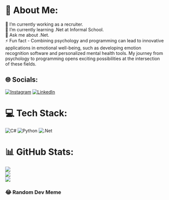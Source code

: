 # 💫 About Me:
🔭 I’m currently working as a recruiter.<br>🌱 I’m currently learning .Net at Informal School. <br>💬 Ask me about .Net.<br>⚡ Fun fact - Combining psychology and programming can lead to innovative applications in emotional well-being, such as developing emotion recognition software and personalized mental health tools. My journey from psychology to programming opens exciting possibilities at the intersection of these fields.


## 🌐 Socials:
[![Instagram](https://img.shields.io/badge/Instagram-%23E4405F.svg?logo=Instagram&logoColor=white)](https://instagram.com/george_hira) [![LinkedIn](https://img.shields.io/badge/LinkedIn-%230077B5.svg?logo=linkedin&logoColor=white)](https://linkedin.com/in/linkedin.com/in/george-hîra-634b1419a) 

# 💻 Tech Stack:
![C#](https://img.shields.io/badge/c%23-%23239120.svg?style=for-the-badge&logo=c-sharp&logoColor=white) ![Python](https://img.shields.io/badge/python-3670A0?style=for-the-badge&logo=python&logoColor=ffdd54) ![.Net](https://img.shields.io/badge/.NET-5C2D91?style=for-the-badge&logo=.net&logoColor=white)
# 📊 GitHub Stats:
![](https://github-readme-stats.vercel.app/api?username=george-hira&theme=merko&hide_border=false&include_all_commits=true&count_private=false)<br/>
![](https://github-readme-streak-stats.herokuapp.com/?user=george-hira&theme=merko&hide_border=false)<br/>
![](https://github-readme-stats.vercel.app/api/top-langs/?username=george-hira&theme=merko&hide_border=false&include_all_commits=true&count_private=false&layout=compact)

### 😂 Random Dev Meme

<!-- Proudly created with GPRM ( https://gprm.itsvg.in ) -->
